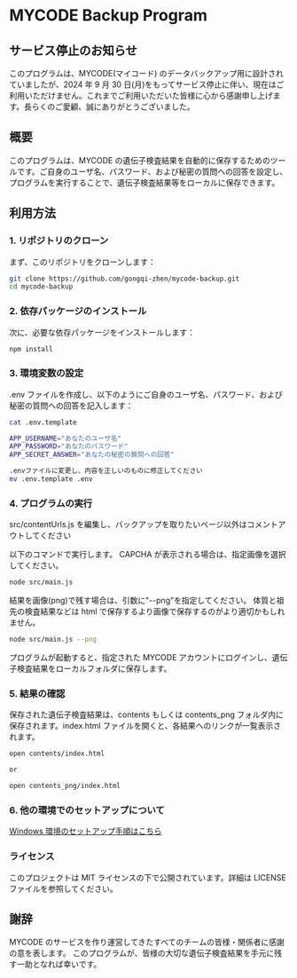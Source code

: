 # MYCODE Backup Program

## サービス停止のお知らせ

このプログラムは、MYCODE(マイコード) のデータバックアップ用に設計されていましたが、2024 年 9 月 30 日(月)をもってサービス停止に伴い、現在はご利用いただけません。これまでご利用いただいた皆様に心から感謝申し上げます。長らくのご愛顧、誠にありがとうございました。

## 概要

このプログラムは、MYCODE の遺伝子検査結果を自動的に保存するためのツールです。ご自身のユーザ名、パスワード、および秘密の質問への回答を設定し、プログラムを実行することで、遺伝子検査結果等をローカルに保存できます。

## 利用方法

### 1. リポジトリのクローン

まず、このリポジトリをクローンします：

```bash
git clone https://github.com/gongqi-zhen/mycode-backup.git
cd mycode-backup
```

### 2. 依存パッケージのインストール

次に、必要な依存パッケージをインストールします：

```bash
npm install
```

### 3. 環境変数の設定

.env ファイルを作成し、以下のようにご自身のユーザ名、パスワード、および秘密の質問への回答を記入します：

```bash
cat .env.template

APP_USERNAME="あなたのユーザ名"
APP_PASSWORD="あなたのパスワード"
APP_SECRET_ANSWER="あなたの秘密の質問への回答"

.envファイルに変更し、内容を正しいのものに修正してください
mv .env.template .env
```

### 4. プログラムの実行

src/contentUrls.js を編集し、バックアップを取りたいページ以外はコメントアウトしてください

以下のコマンドで実行します。
CAPCHA が表示される場合は、指定画像を選択してください。

```bash
node src/main.js
```

結果を画像(png)で残す場合は、引数に"--png"を指定してください。
体質と祖先の検査結果などは html で保存するより画像で保存するのがより適切かもしれません。

```bash
node src/main.js --png
```

プログラムが起動すると、指定された MYCODE アカウントにログインし、遺伝子検査結果をローカルフォルダに保存します。

### 5. 結果の確認

保存された遺伝子検査結果は、contents もしくは contents_png フォルダ内に保存されます。index.html ファイルを開くと、各結果へのリンクが一覧表示されます。

```bash
open contents/index.html

or

open contents_png/index.html
```

### 6. 他の環境でのセットアップについて

[Windows 環境のセットアップ手順はこちら](SETUP_WINDOWS.md)

### ライセンス

このプロジェクトは MIT ライセンスの下で公開されています。詳細は LICENSE ファイルを参照してください。

## 謝辞

MYCODE のサービスを作り運営してきたすべてのチームの皆様・関係者に感謝の意を表します。
このプログラムが、皆様の大切な遺伝子検査結果を手元に残す一助となれば幸いです。
